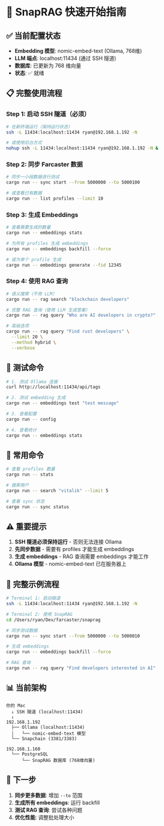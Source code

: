 # 🚀 SnapRAG 快速开始指南

## ✅ 当前配置状态

- **Embedding 模型**: nomic-embed-text (Ollama, 768维)
- **LLM 端点**: localhost:11434 (通过 SSH 隧道)
- **数据库**: 已更新为 768 维向量
- **状态**: ✅ 就绪

## 📋 完整使用流程

### Step 1: 启动 SSH 隧道（必须）

```bash
# 在新终端运行（保持运行状态）
ssh -L 11434:localhost:11434 ryan@192.168.1.192 -N

# 或使用后台方式
nohup ssh -L 11434:localhost:11434 ryan@192.168.1.192 -N &
```

### Step 2: 同步 Farcaster 数据

```bash
# 同步一小段数据进行测试
cargo run -- sync start --from 5000000 --to 5000100

# 或查看已有数据
cargo run -- list profiles --limit 10
```

### Step 3: 生成 Embeddings

```bash
# 查看需要生成的数量
cargo run -- embeddings stats

# 为所有 profiles 生成 embeddings
cargo run -- embeddings backfill --force

# 或为单个 profile 生成
cargo run -- embeddings generate --fid 12345
```

### Step 4: 使用 RAG 查询

```bash
# 语义搜索（不用 LLM）
cargo run -- rag search "blockchain developers"

# 完整 RAG 查询（使用 LLM 生成答案）
cargo run -- rag query "Who are AI developers in crypto?"

# 高级选项
cargo run -- rag query "Find rust developers" \
  --limit 20 \
  --method hybrid \
  --verbose
```

## 🧪 测试命令

```bash
# 1. 测试 Ollama 连接
curl http://localhost:11434/api/tags

# 2. 测试 embedding 生成
cargo run -- embeddings test "test message"

# 3. 查看配置
cargo run -- config

# 4. 查看统计
cargo run -- embeddings stats
```

## 🔧 常用命令

```bash
# 查看 profiles 数量
cargo run -- stats

# 搜索用户
cargo run -- search "vitalik" --limit 5

# 查看 sync 状态
cargo run -- sync status
```

## ⚠️ 重要提示

1. **SSH 隧道必须保持运行** - 否则无法连接 Ollama
2. **先同步数据** - 需要有 profiles 才能生成 embeddings
3. **生成 embeddings** - RAG 查询需要 embeddings 才能工作
4. **Ollama 模型** - nomic-embed-text 已在服务器上

## 🎯 完整示例流程

```bash
# Terminal 1: 启动隧道
ssh -L 11434:localhost:11434 ryan@192.168.1.192 -N

# Terminal 2: 使用 SnapRAG
cd /Users/ryan/Dev/farcaster/snaprag

# 同步测试数据
cargo run -- sync start --from 5000000 --to 5000010

# 生成 embeddings
cargo run -- embeddings backfill --force

# RAG 查询
cargo run -- rag query "Find developers interested in AI"
```

## 📊 当前架构

```
你的 Mac
  ↓ SSH 隧道 (localhost:11434)
  ↓
192.168.1.192
  ├── Ollama (localhost:11434)
  │   └── nomic-embed-text 模型
  └── Snapchain (3381/3383)

192.168.1.160
  └── PostgreSQL
      └── SnapRAG 数据库 (768维向量)
```

## 🎉 下一步

1. **同步更多数据**: 增加 `--to` 范围
2. **生成所有 embeddings**: 运行 backfill
3. **测试 RAG 查询**: 尝试各种问题
4. **优化性能**: 调整批处理大小

